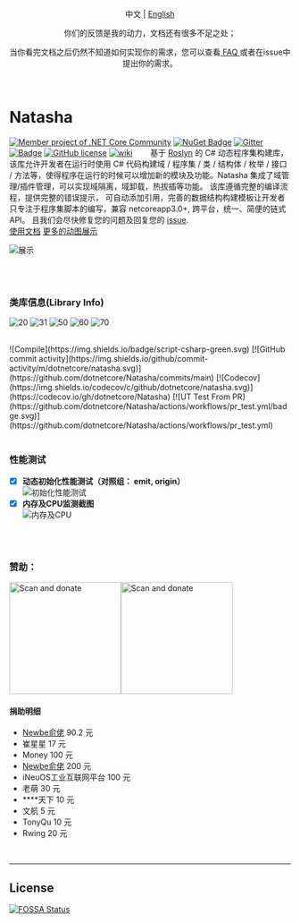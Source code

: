 <p align="center">
  <span>中文</span> |  
  <a href="https://github.com/dotnetcore/natasha/tree/main/lang/english">English</a>
</p>
<p align="center"> <span>你们的反馈是我的动力，文档还有很多不足之处；</span> </p>
<p align="center"> <span> 当你看完文档之后仍然不知道如何实现你的需求，您可以查看<a href="https://github.com/dotnetcore/Natasha/blob/main/docs/FAQ.md"> FAQ </a>或者在issue中提出你的需求。</span> </p>
  
<br/>  


# Natasha 

[![Member project of .NET Core Community](https://img.shields.io/badge/member%20project%20of-NCC-9e20c9.svg)](https://github.com/dotnetcore)
[![NuGet Badge](https://buildstats.info/nuget/DotNetCore.Natasha.CSharp?includePreReleases=true)](https://www.nuget.org/packages/DotNetCore.Natasha.CSharp)
[![Gitter](https://badges.gitter.im/dotnetcore/natasha.svg)](https://gitter.im/dotnetcore/Natasha?utm_source=badge&utm_medium=badge&utm_campaign=pr-badge)
[![Badge](https://img.shields.io/badge/link-996.icu-red.svg)](https://996.icu/#/zh_CN)
[![GitHub license](https://img.shields.io/github/license/dotnetcore/natasha.svg)](https://github.com/dotnetcore/Natasha/blob/main/LICENSE)
[![wiki](https://img.shields.io/badge/wiki-ch-blue.svg)](https://natasha.dotnetcore.xyz/)
&ensp;&ensp;&ensp;&ensp;基于 [Roslyn](https://github.com/dotnet/roslyn) 的 C# 动态程序集构建库，该库允许开发者在运行时使用 C# 代码构建域 / 程序集 / 类 / 结构体 / 枚举 / 接口 / 方法等，使得程序在运行的时候可以增加新的模块及功能。Natasha 集成了域管理/插件管理，可以实现域隔离，域卸载，热拔插等功能。 该库遵循完整的编译流程，提供完整的错误提示， 可自动添加引用，完善的数据结构构建模板让开发者只专注于程序集脚本的编写，兼容 netcoreapp3.0+, 跨平台，统一、简便的链式 API。 且我们会尽快修复您的问题及回复您的 [issue](https://github.com/dotnetcore/Natasha/issues/new).   
[使用文档](https://natasha.dotnetcore.xyz/zh-Hans/docs/get_started/getting-started) 
[更多的动图展示](https://github.com/dotnetcore/Natasha/blob/main/docs/zh/gif.md)

![展示](https://images.gitee.com/uploads/images/2020/1201/161046_e8f52622_1478282.gif)

<br/>
<br/>

### 类库信息(Library Info)  
 
![20](https://img.shields.io/badge/platform-netstandard2.0-blue.svg) 
![31](https://img.shields.io/badge/platform-netcore3.1-blue.svg) 
![50](https://img.shields.io/badge/platform-net5.0-blue.svg) 
![60](https://img.shields.io/badge/platform-net6.0-blue.svg) 
![70](https://img.shields.io/badge/platform-net7.0-blue.svg)

<br/>
![Compile](https://img.shields.io/badge/script-csharp-green.svg)
[![GitHub commit activity](https://img.shields.io/github/commit-activity/m/dotnetcore/natasha.svg)](https://github.com/dotnetcore/Natasha/commits/main) 
[![Codecov](https://img.shields.io/codecov/c/github/dotnetcore/natasha.svg)](https://codecov.io/gh/dotnetcore/Natasha) 
[![UT Test From PR](https://github.com/dotnetcore/Natasha/actions/workflows/pr_test.yml/badge.svg)](https://github.com/dotnetcore/Natasha/actions/workflows/pr_test.yml)

<br/>
<br/>  

### 性能测试
      
   - [x]  **动态初始化性能测试（对照组： emit, origin）**  
     ![初始化性能测试](https://images.gitee.com/uploads/images/2020/1201/161738_b54dd1ad_1478282.png)
   - [x]  **内存及CPU监测截图**  
     ![内存及CPU](https://images.gitee.com/uploads/images/2020/1201/161450_96e70709_1478282.png)      

<br/>    
<br/> 

### 赞助：

<img width=200 height=200 src="https://images.gitee.com/uploads/images/2020/1201/163955_a29c0b44_1478282.png" title="Scan and donate"/><img width=200 height=200 src="https://images.gitee.com/uploads/images/2020/1201/164809_5a67d5e2_1478282.png" title="Scan and donate"/>


#### 捐助明细  

- [Newbe俞佬](https://github.com/newbe36524) 90.2 元 
- 崔星星 17 元
- Money 100 元
- [Newbe俞佬](https://github.com/newbe36524) 200 元 
- iNeuOS工业互联网平台 100 元 
- 老萌 30 元
- ****天下 10 元  
- 文航 5 元
- TonyQu 10 元
- Rwing 20 元  

 
  
<br/>  

---------------------  


## License
[![FOSSA Status](https://app.fossa.io/api/projects/git%2Bgithub.com%2Fdotnetcore%2FNatasha.svg?type=large)](https://app.fossa.io/projects/git%2Bgithub.com%2Fdotnetcore%2FNatasha?ref=badge_large)          
      

